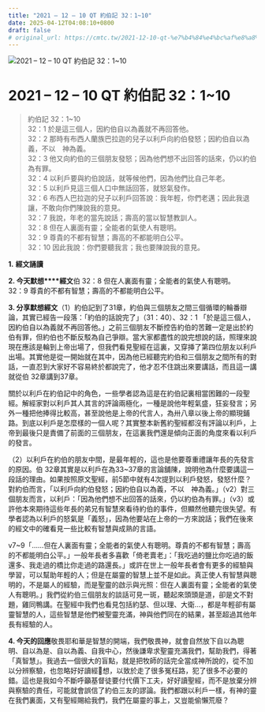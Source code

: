 ```yaml
---
title: "2021 – 12 – 10 QT 約伯記 32：1~10"
date: 2025-04-12T04:08:10+0800
draft: false
# original_url: https://cmtc.tw/2021-12-10-qt-%e7%b4%84%e4%bc%af%e8%a8%98-32%ef%bc%9a110
---
```


![2021 – 12 – 10 QT 約伯記 32：1\~10](/images/qt.jpg   "2021 – 12 – 10 QT 約伯記 32：1\~10")

# 2021 – 12 – 10 QT 約伯記 32：1\~10

> 約伯記 32：1\~10  
> 32：1 於是這三個人，因約伯自以為義就不再回答他。  
> 32：2 那時有布西人蘭族巴拉迦的兒子以利戶向約伯發怒；因約伯自以為義，不以　神為義。  
> 32：3 他又向約伯的三個朋友發怒；因為他們想不出回答的話來，仍以約伯為有罪。  
> 32：4 以利戶要與約伯說話，就等候他們，因為他們比自己年老。  
> 32：5 以利戶見這三個人口中無話回答，就怒氣發作。  
> 32：6 布西人巴拉迦的兒子以利戶回答說：我年輕，你們老邁；因此我退讓，不敢向你們陳說我的意見。  
> 32：7 我說，年老的當先說話；壽高的當以智慧教訓人。  
> 32：8 但在人裏面有靈；全能者的氣使人有聰明。  
> 32：9 尊貴的不都有智慧；壽高的不都能明白公平。  
> 32：10 因此我說：你們要聽我言；我也要陳說我的意見。

**1.** **經文誦讀**

**2. 今天默想****經文**伯 32：8 但在人裏面有靈；全能者的氣使人有聰明。  
32：9 尊貴的不都有智慧；壽高的不都能明白公平。

**3. 分享默想經文**（1）約伯記到了31章，約伯與三個朋友之間三個循環的輪番辯論，其實已經告一段落：「約伯的話說完了」（31：40）、32：1 「於是這三個人，因約伯自以為義就不再回答他。」之前三個朋友不斷控告約伯的苦難一定是出於約伯有罪，但約伯也不斷反駁為自己爭辯。當大家都盡性的說完想說的話，照理來說現在應該是輪到上帝出場了，但我們看見聖經在這裏，又穿挿了第四位朋友以利戶出場。其實他是從一開始就在其中，因為他已經聽完約伯和三個朋友之間所有的對話，一直忍到大家好不容易終於都說完了，他才忍不住跳出來要講話，而且這一講就從伯 32章講到37章。

關於以利戶在約伯記中的角色，一些學者認為這是在約伯記裏相當困難的一段聖經。解經家對以利戶其人其言的評論兩極化，一種是說他年輕氣盛，狂妄發言；另外一種把他捧得比較高，甚至說他是上帝的代言人，為卅八章以後上帝的顯現鋪路。到底以利戶是怎麼樣的一個人呢？其實整本新舊約聖經都沒有評論以利戶，上帝到最後只是責備了前面的三個朋友，在這裏我們還是傾向正面的角度來看以利戶的發言。

（2）以利戶在約伯的朋友中間，是最年輕的，這也是他要尊重禮讓年長的先發言的原因。伯 32章其實是以利戶在為33\~37章的言論舖陳，說明他為什麼要講這一段話的理由。如果按照原文聖經，前5節中就有4次提到以利戶發怒，發怒什麼？對約伯而言，「以利戶向約伯發怒；因約伯自以為義，不以　神為義。」（v2）對三個朋友而言，以利戶：「因為他們想不出回答的話來，仍以約伯為有罪。」（v3）或許他本來期待這些年長的弟兄有智慧來看待約伯的事件，但顯然他聽完很失望。有學者認為以利戶的怒氣是「義怒」，因為他要站在上帝的一方來說話；我們在後來的經文中的確看見一些比較有智慧與成熟的言語。

v7\~9「……但在人裏面有靈；全能者的氣使人有聰明。尊貴的不都有智慧；壽高的不都能明白公平。」一般年長者多喜歡「倚老賣老」：「我吃過的鹽比你吃過的飯還多、我走過的橋比你走過的路還長。」或許在世上一般年長者會有更多的經驗與學習，可以幫助年輕的人；但是在屬靈的智慧上並不是如此。真正使人有智慧與聰明的，不是屬人的經驗，而是聖靈的啟示與光照：但在人裏面有靈；全能者的氣使人有聰明。」我們從約伯三個朋友的談話可見一斑，聽起來頭頭是道，卻是文不對題，雞同鴨講。在聖經中我們也看見包括約瑟、但以理、大衛…，都是年輕卻有屬靈智慧的人，這些智慧是他們被聖靈充滿，神與他們同在的結果，甚至超過其他年長有經驗的人。

**4. 今天的回應**敬畏耶和華是智慧的開端，我們敬畏神，就會自然放下自以為聰明、自以為是、自以為義、自我中心，然後謙卑求聖靈充滿我們，幫助我們，得著「真智慧」。我過去一個很大的盲點，就是把牧師的話完全當成神所說的，從不加以分辨察驗，也忽略好好讀經𪐥想，以致於走了很多冤枉路，犯了很多不必要的錯。這也是我如今不斷呼籲基督徒要付代價下工夫，好好讀聖經，而不是放棄分辨與察驗的責任，可能就會誤信了約伯三友的謬論。我們都跟以利戶一樣，有神的靈在我們裏面，又有聖經賜給我們，我們在屬靈的事上，又豈能偷懶荒廢？